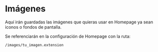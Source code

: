 # Imágenes

Aquí irán guardadas las imágenes que quieras usar en Homepage ya sean iconos o fondos de pantalla.

Se referenciarán en la configuración de Homepage con la ruta:

`/images/tu_imagen.extension`
